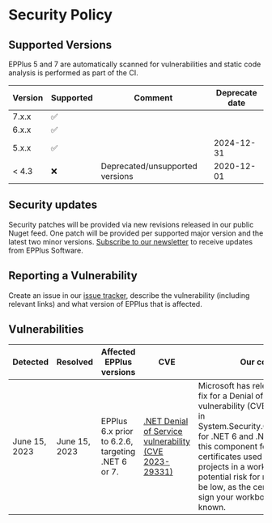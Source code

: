 # Security Policy

## Supported Versions

EPPlus 5 and 7 are automatically scanned for vulnerabilities and static code analysis is performed as part of the CI. 

| Version | Supported          | Comment            | Deprecate date   |
| ------- | ------------------ | ------------------ |--------|
| 7.x.x   | :white_check_mark: |                    ||
| 6.x.x   | :white_check_mark: |                    ||
| 5.x.x   | :white_check_mark: |                    |2024-12-31|
| < 4.3   | :x:                |Deprecated/unsupported versions|2020-12-01|

## Security updates
Security patches will be provided via new revisions released in our public Nuget feed. One patch will be provided per supported major version and the latest two minor versions. [Subscribe to our newsletter](https://epplussoftware.com/en/Home/Newsletter) to receive updates from EPPlus Software.

## Reporting a Vulnerability

Create an issue in our [issue tracker](https://github.com/EPPlusSoftware/EPPlus/issues), describe the vulnerability (including relevant links) and what version of EPPlus that is affected.

## Vulnerabilities
|Detected|Resolved|Affected EPPlus versions|CVE|Our comment|Resolution|
|--------|--------| ----------------------|---|----------|----------|
|June 15, 2023|June 15, 2023|EPPlus 6.x prior to 6.2.6, targeting .NET 6 or 7.|[.NET Denial of Service vulnerability (CVE 2023-29331)](https://github.com/advisories/GHSA-555c-2p6r-68mm)|Microsoft has released a security fix for a Denial of Service vulnerability (CVE-2023-29331) in System.Security.Cryptography.Pkcs for .NET 6 and .NET 7. EPPlus uses this component for x509 certificates used when signing VBA projects in a workbook. The potential risk for most users should be low, as the certificates used to sign your workbooks are usually known.|Upgrade to EPPlus 6.2.6 or higher|
